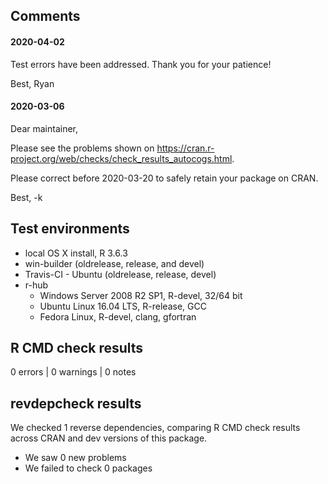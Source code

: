 ## Comments

#### 2020-04-02

Test errors have been addressed.  Thank you for your patience!

Best,
Ryan


#### 2020-03-06

Dear maintainer,

Please see the problems shown on
<https://cran.r-project.org/web/checks/check_results_autocogs.html>.

Please correct before 2020-03-20 to safely retain your package on CRAN.

Best,
-k


## Test environments

* local OS X install, R 3.6.3
* win-builder (oldrelease, release, and devel)
* Travis-CI - Ubuntu (oldrelease, release, devel)
* r-hub
  * Windows Server 2008 R2 SP1, R-devel, 32/64 bit
  * Ubuntu Linux 16.04 LTS, R-release, GCC
  * Fedora Linux, R-devel, clang, gfortran

## R CMD check results

0 errors | 0 warnings | 0 notes


## revdepcheck results

We checked 1 reverse dependencies, comparing R CMD check results across CRAN and dev versions of this package.

 * We saw 0 new problems
 * We failed to check 0 packages
